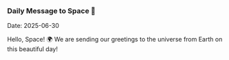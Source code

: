 ### Daily Message to Space 🌌
Date: 2025-06-30

Hello, Space! 🌍 We are sending our greetings to the universe from Earth on this beautiful day!
